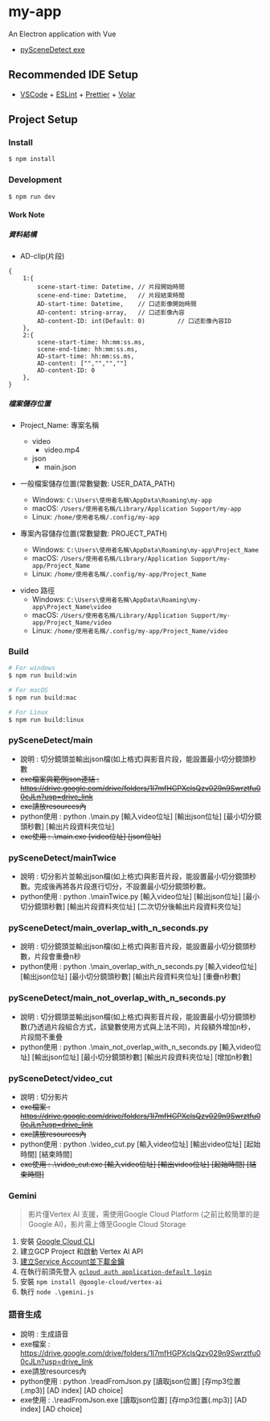 # my-app

An Electron application with Vue

- [pySceneDetect exe](https://drive.google.com/drive/folders/1I7mfHGPXclsQzv029n9Swrztfu00cJLn?usp=drive_link)

## Recommended IDE Setup

- [VSCode](https://code.visualstudio.com/) + [ESLint](https://marketplace.visualstudio.com/items?itemName=dbaeumer.vscode-eslint) + [Prettier](https://marketplace.visualstudio.com/items?itemName=esbenp.prettier-vscode) + [Volar](https://marketplace.visualstudio.com/items?itemName=Vue.volar)

## Project Setup

### Install

```bash
$ npm install
```

### Development

```bash
$ npm run dev
```

#### Work Note
##### 資料結構
* AD-clip(片段)
```
{
    1:{
        scene-start-time: Datetime, // 片段開始時間
        scene-end-time: Datetime,   // 片段結束時間
        AD-start-time: Datetime,    // 口述影像開始時間
        AD-content: string-array,   // 口述影像內容
        AD-content-ID: int(Default: 0)         // 口述影像內容ID
    },
    2:{
        scene-start-time: hh:mm:ss.ms,
        scene-end-time: hh:mm:ss.ms,
        AD-start-time: hh:mm:ss.ms,
        AD-content: ["","","",""]
        AD-content-ID: 0
    },
}
```

##### 檔案儲存位置

- Project_Name: 專案名稱
  - video
    - video.mp4
  - json
    - main.json

- 一般檔案儲存位置(常數變數: USER_DATA_PATH)
  - Windows: `C:\Users\使用者名稱\AppData\Roaming\my-app`
  - macOS: `/Users/使用者名稱/Library/Application Support/my-app`
  - Linux: `/home/使用者名稱/.config/my-app`

- 專案內容儲存位置(常數變數: PROJECT_PATH)
  - Windows: `C:\Users\使用者名稱\AppData\Roaming\my-app\Project_Name`
  - macOS: `/Users/使用者名稱/Library/Application Support/my-app/Project_Name`
  - Linux: `/home/使用者名稱/.config/my-app/Project_Name`

* video 路徑
  - Windows: `C:\Users\使用者名稱\AppData\Roaming\my-app\Project_Name\video`
  - macOS: `/Users/使用者名稱/Library/Application Support/my-app/Project_Name/video`
  - Linux: `/home/使用者名稱/.config/my-app/Project_Name/video`

### Build

```bash
# For windows
$ npm run build:win

# For macOS
$ npm run build:mac

# For Linux
$ npm run build:linux
```
### pySceneDetect/main
- 說明 : 切分鏡頭並輸出json檔(如上格式)與影音片段，能設置最小切分鏡頭秒數
- ~~exe檔案與範例json連結 : https://drive.google.com/drive/folders/1I7mfHGPXclsQzv029n9Swrztfu00cJLn?usp=drive_link~~
- ~~exe請放resources內~~
- python使用 : python .\main.py [輸入video位址] [輸出json位址] [最小切分鏡頭秒數] [輸出片段資料夾位址]
- ~~exe使用 : .\main.exe [video位址] [json位址]~~ 

### pySceneDetect/mainTwice
- 說明 : 切分影片並輸出json檔(如上格式)與影音片段，能設置最小切分鏡頭秒數。完成後再將各片段進行切分，不設置最小切分鏡頭秒數。
- python使用 : python .\mainTwice.py [輸入video位址] [輸出json位址] [最小切分鏡頭秒數] [輸出片段資料夾位址] [二次切分後輸出片段資料夾位址]

### pySceneDetect/main_overlap_with_n_seconds.py
- 說明 : 切分鏡頭並輸出json檔(如上格式)與影音片段，能設置最小切分鏡頭秒數，片段會重疊n秒
- python使用 : python .\main_overlap_with_n_seconds.py [輸入video位址] [輸出json位址] [最小切分鏡頭秒數] [輸出片段資料夾位址] [重疊n秒數]

### pySceneDetect/main_not_overlap_with_n_seconds.py
- 說明 : 切分鏡頭並輸出json檔(如上格式)與影音片段，能設置最小切分鏡頭秒數(乃透過片段組合方式，該變數使用方式與上法不同)，片段額外增加n秒，片段間不重疊
- python使用 : python .\main_not_overlap_with_n_seconds.py [輸入video位址] [輸出json位址] [最小切分鏡頭秒數] [輸出片段資料夾位址] [增加n秒數]

### pySceneDetect/video_cut
- 說明 : 切分影片
- ~~exe檔案 : https://drive.google.com/drive/folders/1I7mfHGPXclsQzv029n9Swrztfu00cJLn?usp=drive_link~~
- ~~exe請放resources內~~
- python使用 : python .\video_cut.py [輸入video位址] [輸出video位址] [起始時間] [結束時間]
- ~~exe使用 : .\video_cut.exe [輸入video位址] [輸出video位址] [起始時間] [結束時間]~~

### Gemini
> 影片僅Vertex AI 支援，需使用Google Cloud Platform (之前比較簡單的是Google AI)，影片需上傳至Google Cloud Storage

1. 安裝 [Google Cloud CLI](https://cloud.google.com/sdk/docs/install)
2. 建立GCP Project 和啟動 Vertex AI API
3. [建立Service Account並下載金鑰](https://cloud.google.com/vertex-ai/docs/start/client-libraries#node.js)
4. 在執行前須先登入 [`gcloud auth application-default login`](https://cloud.google.com/docs/authentication/provide-credentials-adc?hl=zh-cn#local-dev)
5. 安裝 `npm install @google-cloud/vertex-ai`
6. 執行 `node .\gemini.js`

### 語音生成
- 說明 : 生成語音
- exe檔案 : https://drive.google.com/drive/folders/1I7mfHGPXclsQzv029n9Swrztfu00cJLn?usp=drive_link
- exe請放resources內
- python使用 : python .\readFromJson.py [讀取json位置] [存mp3位置(.mp3)] [AD index] [AD choice]
- exe使用 : .\readFromJson.exe [讀取json位置] [存mp3位置(.mp3)] [AD index] [AD choice]